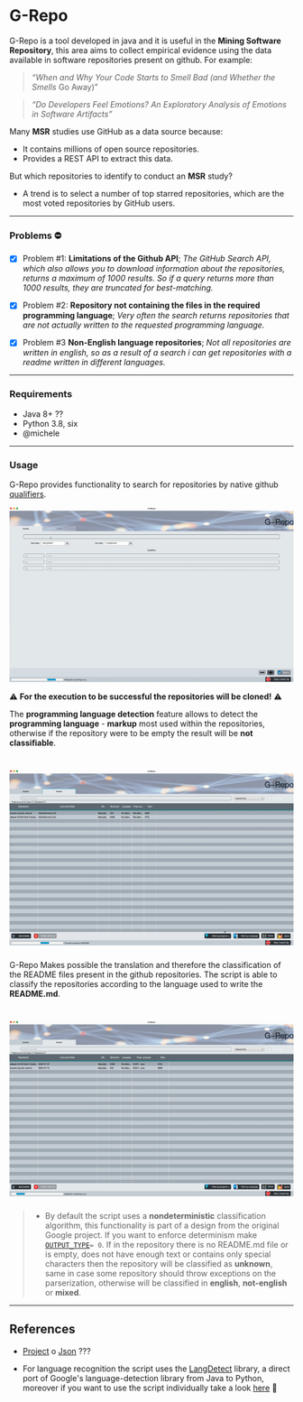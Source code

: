 # G-Repo

G-Repo is a tool developed in java and it is useful in the **Mining Software Repository**, this area aims to collect empirical evidence using the data available in software repositories present on github. For example:

> *“When and Why Your Code Starts to Smell Bad (and Whether the Smells*
Go Away)”

> *“Do Developers Feel Emotions? An Exploratory Analysis of Emotions in Software Artifacts”*

Many **MSR** studies use GitHub as a data source because:

* It contains millions of open source repositories.
* Provides a REST API to extract this data.

But which repositories to identify to conduct an **MSR** study?

* A trend is to select a number of top starred repositories, which are the most voted repositories by GitHub users.
___

### Problems :no_entry:
- [x] Problem #1:  **Limitations of the Github API**; *The GitHub Search API, which also allows you to download information about the repositories, returns a maximum of 1000 results. So if a query returns more than 1000 results, they are truncated for best-matching.*

- [x] Problem #2: **Repository not containing the files in the required programming language**; *Very often the search returns repositories that are not actually written to the requested programming language.*

- [x] Problem #3 **Non-English language repositories**; *Not all repositories are written in english, so as a result of a search i can get repositories with a readme written in different languages.*
___

### Requirements
* Java 8+ ??
* Python 3.8, six
* @michele
___

### Usage
G-Repo provides functionality to search for repositories by native github [qualifiers](https://docs.github.com/en/github/searching-for-information-on-github/searching-for-repositories).

![](Demos/query_demo.gif)

:warning: **For the execution to be successful the repositories will be cloned!** :warning:

The **programming language detection** feature allows to detect the **programming language** - **markup** most used within the repositories, otherwise if the repository were to be empty the result will be **not classifiable**.

![](Demos/programming_language.gif)
======

G-Repo Makes possible the translation and therefore the classification of the README files present in the github repositories.
The script is able to classify the repositories according to the language used to write the **README.md**.

![](Demos/language.gif)
======

> * By default the script uses a **nondeterministic** classification algorithm, this functionality is part of a design from the original Google project. If you want to enforce determinism make [`OUTPUT_TYPE`](https://github.com/MatHeartGaming/G-Repo/blob/master/risorse/GHLanguageDetection/detector.py#L57)```= 0```.
If in the repository there is no README.md file or is empty, does not have enough text or contains only special characters then the repository will be classified as **unknown**, same in case some repository should throw exceptions on the parserization, otherwise will be classified in **english**, **not-english** or **mixed**.
___
## References
* [Project](https://github.com/blakeembrey/language-map) o [Json](https://github.com/blakeembrey/language-map/blob/master/languages.json) ???

* For language recognition the script uses the [LangDetect](https://github.com/Mimino666/langdetect) library, a direct port of Google's language-detection library from Java to Python, moreover if you want to use the script individually take a look [here](https://github.com/anasmounsif/README-language-detector) :rocket:

